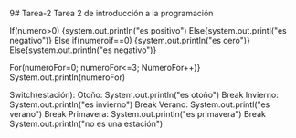 9# Tarea-2
Tarea 2 de introducción a la programación 


If(numero>0) 
{system.out.println("es positivo") 
Else{system.out.printl("es negativo")} 
Else if(numeroif==0) 
{system.out.println("es cero")} 
Else{system.out.println("es negativo")}



For(numeroFor=0; numeroFor<=3;
NumeroFor++)}
System.out.println(numeroFor)


Switch(estación):
Otoño:
System.out.println("es otoño") 
Break
Invierno:
System.out.println("es invierno")
Break
Verano:
System.out.printl("es verano")
Break
Primavera:
System.out.println("es primavera") 
Break
System.out.println("no es una estación")
